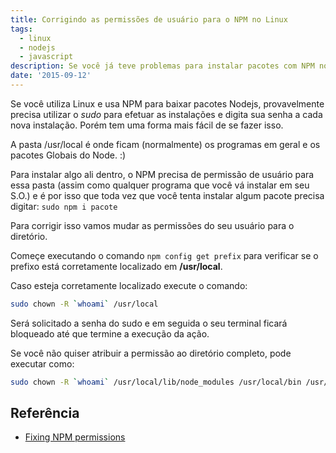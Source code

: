 ```yaml
---
title: Corrigindo as permissões de usuário para o NPM no Linux
tags:
  - linux
  - nodejs
  - javascript
description: Se você já teve problemas para instalar pacotes com NPM no Linux, esse artigo vai te ajudar bastante!
date: '2015-09-12'
---
```


Se você utiliza Linux e usa NPM para baixar pacotes Nodejs, provavelmente precisa utilizar o *sudo* para efetuar as instalações e digita sua senha a cada nova instalação. Porém tem uma forma mais fácil de se fazer isso. 

A pasta /usr/local é onde ficam (normalmente) os programas em geral e os pacotes Globais do Node. :)

Para instalar algo ali dentro, o NPM precisa de permissão de usuário para essa pasta (assim como qualquer programa que você vá instalar em seu S.O.) e é por isso que toda vez que você tenta instalar algum pacote precisa digitar: `sudo npm i pacote`

Para corrigir isso vamos mudar as permissões do seu usuário para o diretório.



Começe executando o comando `npm config get prefix` para verificar se o prefixo está corretamente localizado em **/usr/local**.

Caso esteja corretamente localizado execute o comando:

```bash
sudo chown -R `whoami` /usr/local
```

Será solicitado a senha do sudo e em seguida o seu terminal ficará bloqueado até que termine a execução da ação.

Se você não quiser atribuir a permissão ao diretório completo, pode executar como:

```bash
sudo chown -R `whoami` /usr/local/lib/node_modules /usr/local/bin /usr/local/share
```

## <a name='Referncia'></a>Referência

* [Fixing NPM permissions](https://docs.npmjs.com/getting-started/fixing-npm-permissions "Fixing NPM permissions - npmjs.com")
